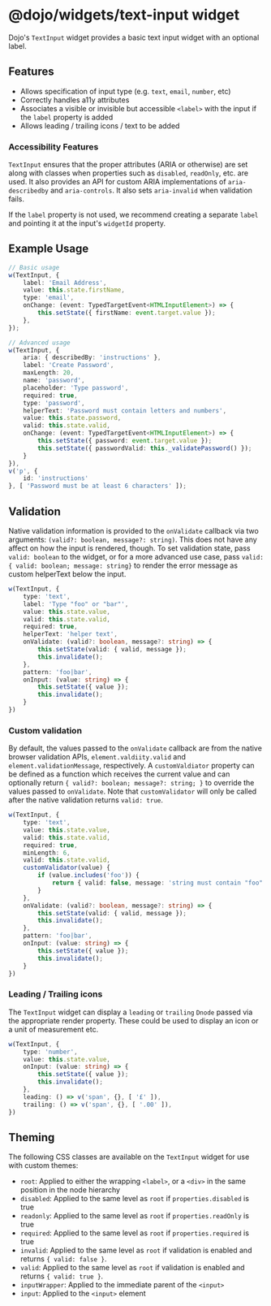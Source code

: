 # @dojo/widgets/text-input widget

Dojo's `TextInput` widget provides a basic text input widget with an optional label.


## Features

- Allows specification of input type (e.g. `text`, `email`, `number`, etc)
- Correctly handles a11y attributes
- Associates a visible or invisible but accessible `<label>` with the input if the `label` property is added
- Allows leading / trailing icons / text to be added

### Accessibility Features

`TextInput` ensures that the proper attributes (ARIA or otherwise) are set along with classes when properties such as `disabled`, `readOnly`, etc. are used. It also provides an API for custom ARIA implementations of `aria-describedby` and `aria-controls`. It also sets `aria-invalid` when validation fails.

If the `label` property is not used, we recommend creating a separate `label` and pointing it at the input's `widgetId` property.

## Example Usage

```typescript
// Basic usage
w(TextInput, {
	label: 'Email Address',
	value: this.state.firstName,
    type: 'email',
	onChange: (event: TypedTargetEvent<HTMLInputElement>) => {
		this.setState({ firstName: event.target.value });
	},
});

// Advanced usage
w(TextInput, {
	aria: { describedBy: 'instructions' },
	label: 'Create Password',
	maxLength: 20,
	name: 'password',
	placeholder: 'Type password',
	required: true,
	type: 'password',
	helperText: 'Password must contain letters and numbers',
	value: this.state.password,
    valid: this.state.valid,
	onChange: (event: TypedTargetEvent<HTMLInputElement>) => {
		this.setState({ password: event.target.value });
		this.setState({ passwordValid: this._validatePassword() });
	}
}),
v('p', {
	id: 'instructions'
}, [ 'Password must be at least 6 characters' ]);
```

## Validation

Native validation information is provided to the `onValidate` callback via two arguments: `(valid?: boolean, message?: string)`. This does not have any affect on how the input is rendered, though. To set validation state, pass `valid: boolean` to the widget, or for a more advanced use case, pass `valid: { valid: boolean; message: string}` to render the error message as custom helperText below the input.

```typescript
w(TextInput, {
	type: 'text',
	label: 'Type "foo" or "bar"',
	value: this.state.value,
	valid: this.state.valid,
	required: true,
	helperText: 'helper text',
	onValidate: (valid?: boolean, message?: string) => {
		this.setState(valid: { valid, message });
		this.invalidate();
	},
	pattern: 'foo|bar',
	onInput: (value: string) => {
		this.setState({ value });
		this.invalidate();
	}
})
```

### Custom validation

By default, the values passed to the `onValidate` callback are from the native browser validation APIs, `element.valdiity.valid` and `element.validationMessage`, respectively. A `customValdiator` property can be defined as a function which receives the current value and can optionally return `{ valid?: boolean; message?: string; }` to override the values passed to `onValidate`. Note that `customValidator` will only be called after the native validation returns `valid: true`.

```typescript
w(TextInput, {
	type: 'text',
	value: this.state.value,
	valid: this.state.valid,
	required: true,
	minLength: 6,
	valid: this.state.valid,
	customValidator(value) {
		if (value.includes('foo')) {
			return { valid: false, message: 'string must contain "foo"' };
		}
	},
	onValidate: (valid?: boolean, message?: string) => {
		this.setState(valid: { valid, message });
		this.invalidate();
	},
	pattern: 'foo|bar',
	onInput: (value: string) => {
		this.setState({ value });
		this.invalidate();
	}
})
```

### Leading / Trailing icons

The `TextInput` widget can display a `leading` or `trailing` `Dnode` passed via the appropriate render property. These could be used to display an icon or a unit of measurement etc.

```typescript
w(TextInput, {
	type: 'number',
	value: this.state.value,
	onInput: (value: string) => {
		this.setState({ value });
		this.invalidate();
	},
	leading: () => v('span', {}, [ '£' ]),
	trailing: () => v('span', {}, [ '.00' ]),
})
```

## Theming

The following CSS classes are available on the `TextInput` widget for use with custom themes:

- `root`: Applied to either the wrapping `<label>`, or a `<div>` in the same position in the node hierarchy
- `disabled`: Applied to the same level as `root` if `properties.disabled` is true
- `readonly`: Applied to the same level as `root` if `properties.readOnly` is true
- `required`: Applied to the same level as `root` if `properties.required` is true
- `invalid`: Applied to the same level as `root` if validation is enabled and returns `{ valid: false }`.
- `valid`: Applied to the same level as `root` if validation is enabled and returns `{ valid: true }`.
- `inputWrapper`: Applied to the immediate parent of the `<input>`
- `input`: Applied to the `<input>` element
